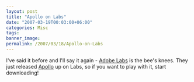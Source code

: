 ```yaml
---
layout: post
title: "Apollo on Labs"
date: "2007-03-19T00:03:00+06:00"
categories: Misc 
tags: 
banner_image: 
permalink: /2007/03/18/Apollo-on-Labs
---
```


I've said it before and I'll say it again - <a href="http://labs.adobe.com">Adobe Labs</a> is the bee's knees. They just released <a href="http://labs.adobe.com/technologies/apollo/">Apollo</a> up on Labs, so if you want to play with it, start downloading!